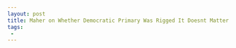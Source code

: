```yaml
---
layout: post
title: Maher on Whether Democratic Primary Was Rigged It Doesnt Matter  Its Over
tags:
 -
---
```


